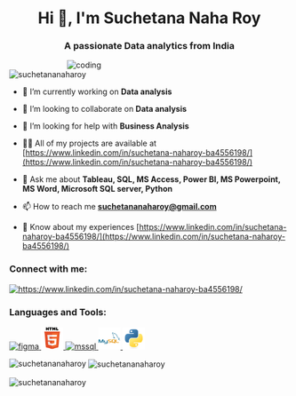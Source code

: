 <h1 align="center">Hi 👋, I'm Suchetana Naha Roy</h1>
<h3 align="center">A passionate Data analytics from India</h3>

<img align = "right" alt = "coding" width = "400" src = "https://nodusanalytics.com/wp-content/uploads/2021/03/bi-dashboard-for-website.gif">

<p align="left"> <img src="https://komarev.com/ghpvc/?username=suchetananaharoy&label=Profile%20views&color=0e75b6&style=flat" alt="suchetananaharoy" /> </p>

- 🔭 I’m currently working on **Data analysis**

- 👯 I’m looking to collaborate on **Data analysis**

- 🤝 I’m looking for help with **Business Analysis**

- 👨‍💻 All of my projects are available at [https://www.linkedin.com/in/suchetana-naharoy-ba4556198/](https://www.linkedin.com/in/suchetana-naharoy-ba4556198/)

- 💬 Ask me about **Tableau, SQL, MS Access, Power BI, MS Powerpoint, MS Word, Microsoft SQL server, Python**

- 📫 How to reach me **suchetananaharoy@gmail.com**

- 📄 Know about my experiences [https://www.linkedin.com/in/suchetana-naharoy-ba4556198/](https://www.linkedin.com/in/suchetana-naharoy-ba4556198/)

<h3 align="left">Connect with me:</h3>
<p align="left">
<a href="https://linkedin.com/in/https://www.linkedin.com/in/suchetana-naharoy-ba4556198/" target="blank"><img align="center" src="https://raw.githubusercontent.com/rahuldkjain/github-profile-readme-generator/master/src/images/icons/Social/linked-in-alt.svg" alt="https://www.linkedin.com/in/suchetana-naharoy-ba4556198/" height="30" width="40" /></a>
</p>

<h3 align="left">Languages and Tools:</h3>
<p align="left"> <a href="https://www.figma.com/" target="_blank" rel="noreferrer"> <img src="https://www.vectorlogo.zone/logos/figma/figma-icon.svg" alt="figma" width="40" height="40"/> </a> <a href="https://www.w3.org/html/" target="_blank" rel="noreferrer"> <img src="https://raw.githubusercontent.com/devicons/devicon/master/icons/html5/html5-original-wordmark.svg" alt="html5" width="40" height="40"/> </a> <a href="https://www.microsoft.com/en-us/sql-server" target="_blank" rel="noreferrer"> <img src="https://www.svgrepo.com/show/303229/microsoft-sql-server-logo.svg" alt="mssql" width="40" height="40"/> </a> <a href="https://www.mysql.com/" target="_blank" rel="noreferrer"> <img src="https://raw.githubusercontent.com/devicons/devicon/master/icons/mysql/mysql-original-wordmark.svg" alt="mysql" width="40" height="40"/> </a> <a href="https://www.python.org" target="_blank" rel="noreferrer"> <img src="https://raw.githubusercontent.com/devicons/devicon/master/icons/python/python-original.svg" alt="python" width="40" height="40"/> </a> </p>

<p><img align="left" src="https://github-readme-stats.vercel.app/api/top-langs?username=suchetananaharoy&show_icons=true&locale=en&layout=compact" alt="suchetananaharoy" /></p>

<p>&nbsp;<img align="center" src="https://github-readme-stats.vercel.app/api?username=suchetananaharoy&show_icons=true&locale=en" alt="suchetananaharoy" /></p>

<p><img align="center" src="https://github-readme-streak-stats.herokuapp.com/?user=suchetananaharoy&" alt="suchetananaharoy" /></p>
